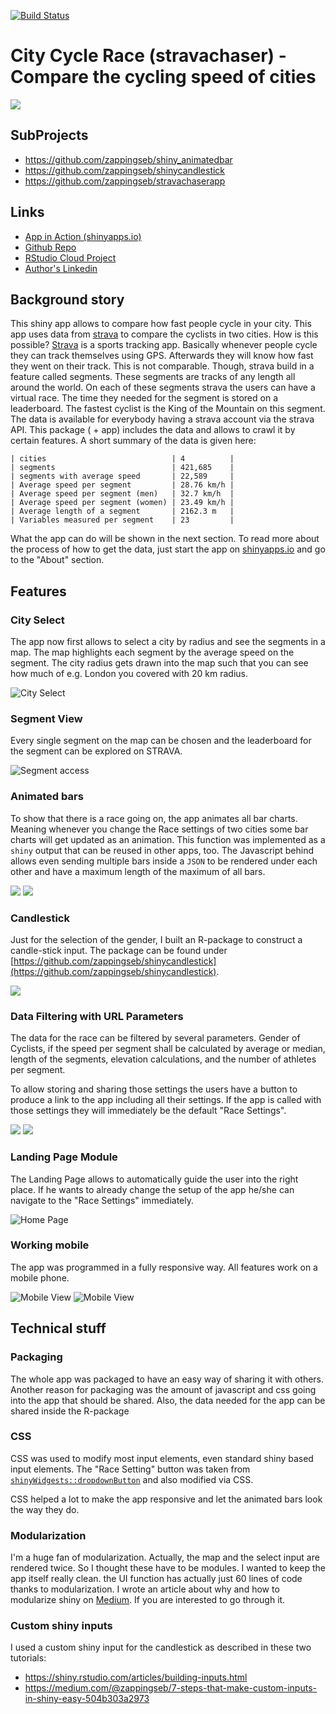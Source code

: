 [![Build Status](https://travis-ci.org/zappingseb/stravachaser.svg?branch=master)](https://travis-ci.org/zappingseb/stravachaser)

# City Cycle Race (stravachaser) - Compare the cycling speed of cities

![](https://raw.githubusercontent.com/zappingseb/stravachaser/master/inst/www/images/app_capture.gif)

## SubProjects

* https://github.com/zappingseb/shiny_animatedbar
* https://github.com/zappingseb/shinycandlestick
* https://github.com/zappingseb/stravachaserapp

## Links

* [App in Action (shinyapps.io)](https://sebastianwolf.shinyapps.io/stravachaserapp/)
* [Github Repo](https://github.com/zappingseb/stravachase)
* [RStudio Cloud Project](https://rstudio.cloud/project/180441)
* [Author's Linkedin](https://linkedin.com/in/zappingseb)

## Background story 

This shiny app allows to compare how fast people cycle in your city. This app uses data from [strava](https://strava.com) to compare the cyclists in two cities. How is this possible? [Strava](https://strava.com) is a sports tracking app. Basically whenever people cycle they can track themselves using GPS. Afterwards they will know how fast they went on their track. This is not comparable. Though, strava build in a feature called segments. These segments are tracks of any length all around the world. On each of these segments strava the users can have a virtual race. The time they needed for the segment is stored on a leaderboard. The fastest cyclist is the King of the Mountain on this segment. The data is available for everybody having a strava account via the strava API. This package ( + app) includes the data and allows to crawl it by certain features. A short summary of the data is given here:

```
| cities                            | 4          | 
| segments                          | 421,685    |
| segments with average speed       | 22,589     |
| Average speed per segment         | 28.76 km/h |
| Average speed per segment (men)   | 32.7 km/h  |
| Average speed per segment (women) | 23.49 km/h |
| Average length of a segment       | 2162.3 m   |
| Variables measured per segment    | 23         |
```

What the app can do will be shown in the next section. To read more about the process of how to get the data, just start the app on 
[shinyapps.io](https://sebastianwolf.shinyapps.io/stravachaserapp/) and go to the "About" section.

## Features

### City Select

The app now first allows to select a city by radius and see the segments in a map. The map highlights each segment by the average speed on the segment. The city radius gets drawn into the map such that you can see how much of e.g. London you covered with 20 km radius.

![City Select](https://raw.githubusercontent.com/zappingseb/stravachaser/master/inst/www/images/app.png)

### Segment View

Every single segment on the map can be chosen and the leaderboard for the segment can be explored on STRAVA.

![Segment access](https://raw.githubusercontent.com/zappingseb/stravachaser/master/inst/www/images/segment_access.png)


### Animated bars

To show that there is a race going on, the app animates all bar charts. Meaning whenever you change the Race settings of two cities some bar charts will get updated as an animation. This function was implemented as a `shiny` output that can be reused in other apps, too. The Javascript behind allows even sending multiple bars inside a `JSON` to be rendered under each other and have a maximum length of the maximum of all bars.
 
![](https://raw.githubusercontent.com/zappingseb/stravachaser/master/inst/www/images/barchart.gif)
![](https://raw.githubusercontent.com/zappingseb/stravachaser/master/inst/www/images/barchart2.gif)

### Candlestick

Just for the selection of the gender, I built an R-package to construct a candle-stick input. The package can be found under [https://github.com/zappingseb/shinycandlestick](https://github.com/zappingseb/shinycandlestick).

![](https://raw.githubusercontent.com/zappingseb/stravachaser/master/inst/www/images/candlestick.png)


### Data Filtering with URL Parameters

The data for the race can be filtered by several parameters. Gender of Cyclists, if the speed per segment
shall be calculated by average or median, length of the segments, elevation calculations, and the number
of athletes per segment.

To allow storing and sharing those settings the users have a button to produce a link to the app
including all their settings. If the app is called with those settings they will immediately be the
default "Race Settings".

![](https://raw.githubusercontent.com/zappingseb/stravachaser/master/inst/www/images/url.png)
![](https://raw.githubusercontent.com/zappingseb/stravachaser/master/inst/www/images/share.png)


### Landing Page Module

The Landing Page allows to automatically guide the user into the right place. If he wants to already change the
setup of the app he/she can navigate to the "Race Settings" immediately.

![Home Page](https://raw.githubusercontent.com/zappingseb/stravachaser/master/inst/www/images/homepage.png)

### Working mobile

The app was programmed in a fully responsive way. All features work on a mobile phone.

![Mobile View](https://raw.githubusercontent.com/zappingseb/stravachaser/master/inst/www/images/mobile1.png)
![Mobile View](https://raw.githubusercontent.com/zappingseb/stravachaser/master/inst/www/images/mobile2.png)

## Technical stuff

### Packaging

The whole app was packaged to have an easy way of sharing it with others. Another reason for packaging was the amount of javascript and css going into the app that should be shared. Also, the data needed for the app can be shared
inside the R-package

### CSS

CSS was used to modify most input elements, even standard shiny based input elements. The "Race Setting" button was taken from [`shinyWidgests::dropdownButton`](https://rdrr.io/cran/shinyWidgets/man/dropdownButton.html) and also modified via CSS.

CSS helped a lot to make the app responsive and let the animated bars look the way they do.

### Modularization

I'm a huge fan of modularization. Actually, the map and the select input are rendered twice. So I thought these have to be modules. I wanted to keep the app itself really clean. the UI function has actually just 60 lines of code thanks to modularization. I wrote an article about why and how to modularize shiny on [Medium](https://towardsdatascience.com/a-shiny-web-app-from-lego-truck-trailer-c977015bc6a9). If you are interested to go through it.

### Custom shiny inputs

I used a custom shiny input for the candlestick as described in these two tutorials:

* https://shiny.rstudio.com/articles/building-inputs.html
* https://medium.com/@zappingseb/7-steps-that-make-custom-inputs-in-shiny-easy-504b303a2973
